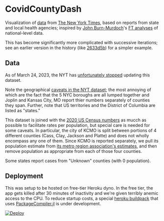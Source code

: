 # CovidCountyDash

Visualization of [data] from [The New York Times], based on reports from state and local
health agencies; inspired by [John Burn-Murdoch]'s [FT analyses] of national-level data.

This has become significantly more complicated with successive iterations; see an earlier
version in the history (like [2633d5b]) for a simpler example.

## Data

As of March 24, 2023, the NYT has [unfortunately stopped](https://www.nytimes.com/2023/03/22/us/covid-data-cdc.html) updating this dataset.

Note the geographical [caveats in the NYT dataset]; the most annoying of which are the fact
that the 5 NYC boroughs are all lumped together and Joplin and Kansas City, MO report thier numbers
separately of counties they span.  Further, note that US territories and the District
of Columbia are listed as "states."

This dataset is joined with the [2020 US Census numbers] as mucch as possible to facilitate
rates per population, but special care is needed for some caveats. In particular, the city
of KCMO is split between portions of 4 different counties (Cass, Clay, Jackson and Platte)
and does not wholly encompass any one of them. Since KCMO is reported separately, we pull
its population estimate from [its metro region association's estimates](https://web.archive.org/web/20211229011722/https://www.marc.org/Data-Economy/Metrodataline/Population/Current-Population-Data), and then remove population as appropriate from each of those four counties.

Some states report cases from "Unknown" counties (with 0 population).

## Deployment

This was setup to be hosted on free-tier Heroku dyno. In the free tier, the app gets killed
after 30 minutes of inactivity and we're given terribly anemic access to the CPU. To reduce
startup costs, a special [heroku buildpack] that uses [PackageCompiler.jl] is under development.

[![Deploy](https://www.herokucdn.com/deploy/button.svg)](https://heroku.com/deploy)

[data]: https://github.com/nytimes/covid-19-data
[The New York Times]: https://www.nytimes.com/interactive/2020/us/coronavirus-us-cases.html
[John Burn-Murdoch]: https://twitter.com/jburnmurdoch
[FT analyses]: https://www.ft.com/coronavirus-latest
[2633d5b]: https://github.com/mbauman/CovidCountyDash.jl/blob/2633d5b665b3e053b8a01411b6adb270ef2fe60f/dashboard.jl
[caveats in the NYT dataset]: https://github.com/nytimes/covid-19-data#geographic-exceptions
[2020 US Census numbers]: https://www.census.gov/programs-surveys/decennial-census/decade/2020/2020-census-main.html
[heroku buildpack]: https://github.com/mbauman/heroku-buildpack-julia
[PackageCompiler.jl]: https://github.com/JuliaLang/PackageCompiler.jl